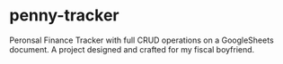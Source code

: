 # penny-tracker
Peronsal Finance Tracker with full CRUD operations on a GoogleSheets document. A project designed and crafted for my fiscal boyfriend. 
